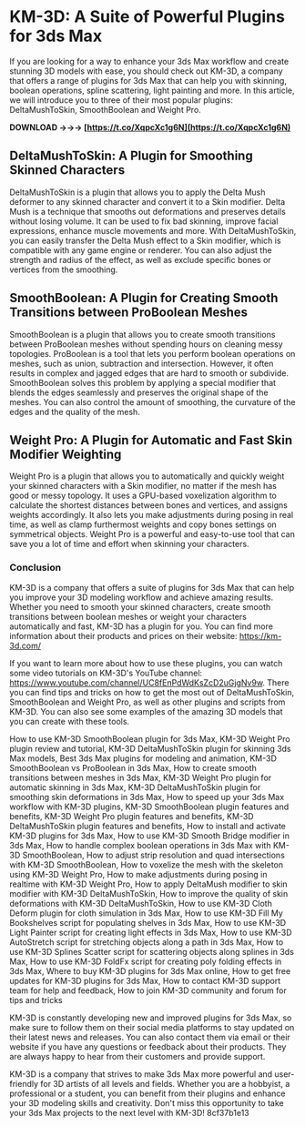 
 
# KM-3D: A Suite of Powerful Plugins for 3ds Max
 
If you are looking for a way to enhance your 3ds Max workflow and create stunning 3D models with ease, you should check out KM-3D, a company that offers a range of plugins for 3ds Max that can help you with skinning, boolean operations, spline scattering, light painting and more. In this article, we will introduce you to three of their most popular plugins: DeltaMushToSkin, SmoothBoolean and Weight Pro.
 
**DOWNLOAD →→→ [https://t.co/XqpcXc1g6N](https://t.co/XqpcXc1g6N)**


 
## DeltaMushToSkin: A Plugin for Smoothing Skinned Characters
 
DeltaMushToSkin is a plugin that allows you to apply the Delta Mush deformer to any skinned character and convert it to a Skin modifier. Delta Mush is a technique that smooths out deformations and preserves details without losing volume. It can be used to fix bad skinning, improve facial expressions, enhance muscle movements and more. With DeltaMushToSkin, you can easily transfer the Delta Mush effect to a Skin modifier, which is compatible with any game engine or renderer. You can also adjust the strength and radius of the effect, as well as exclude specific bones or vertices from the smoothing.
 
## SmoothBoolean: A Plugin for Creating Smooth Transitions between ProBoolean Meshes
 
SmoothBoolean is a plugin that allows you to create smooth transitions between ProBoolean meshes without spending hours on cleaning messy topologies. ProBoolean is a tool that lets you perform boolean operations on meshes, such as union, subtraction and intersection. However, it often results in complex and jagged edges that are hard to smooth or subdivide. SmoothBoolean solves this problem by applying a special modifier that blends the edges seamlessly and preserves the original shape of the meshes. You can also control the amount of smoothing, the curvature of the edges and the quality of the mesh.
 
## Weight Pro: A Plugin for Automatic and Fast Skin Modifier Weighting
 
Weight Pro is a plugin that allows you to automatically and quickly weight your skinned characters with a Skin modifier, no matter if the mesh has good or messy topology. It uses a GPU-based voxelization algorithm to calculate the shortest distances between bones and vertices, and assigns weights accordingly. It also lets you make adjustments during posing in real time, as well as clamp furthermost weights and copy bones settings on symmetrical objects. Weight Pro is a powerful and easy-to-use tool that can save you a lot of time and effort when skinning your characters.
 
### Conclusion
 
KM-3D is a company that offers a suite of plugins for 3ds Max that can help you improve your 3D modeling workflow and achieve amazing results. Whether you need to smooth your skinned characters, create smooth transitions between boolean meshes or weight your characters automatically and fast, KM-3D has a plugin for you. You can find more information about their products and prices on their website: https://km-3d.com/

If you want to learn more about how to use these plugins, you can watch some video tutorials on KM-3D's YouTube channel: https://www.youtube.com/channel/UC8fEnPdWdKsZcD2uGjgNv9w. There you can find tips and tricks on how to get the most out of DeltaMushToSkin, SmoothBoolean and Weight Pro, as well as other plugins and scripts from KM-3D. You can also see some examples of the amazing 3D models that you can create with these tools.
 
How to use KM-3D SmoothBoolean plugin for 3ds Max,  KM-3D Weight Pro plugin review and tutorial,  KM-3D DeltaMushToSkin plugin for skinning 3ds Max models,  Best 3ds Max plugins for modeling and animation,  KM-3D SmoothBoolean vs ProBoolean in 3ds Max,  How to create smooth transitions between meshes in 3ds Max,  KM-3D Weight Pro plugin for automatic skinning in 3ds Max,  KM-3D DeltaMushToSkin plugin for smoothing skin deformations in 3ds Max,  How to speed up your 3ds Max workflow with KM-3D plugins,  KM-3D SmoothBoolean plugin features and benefits,  KM-3D Weight Pro plugin features and benefits,  KM-3D DeltaMushToSkin plugin features and benefits,  How to install and activate KM-3D plugins for 3ds Max,  How to use KM-3D Smooth Bridge modifier in 3ds Max,  How to handle complex boolean operations in 3ds Max with KM-3D SmoothBoolean,  How to adjust strip resolution and quad intersections with KM-3D SmoothBoolean,  How to voxelize the mesh with the skeleton using KM-3D Weight Pro,  How to make adjustments during posing in realtime with KM-3D Weight Pro,  How to apply DeltaMush modifier to skin modifier with KM-3D DeltaMushToSkin,  How to improve the quality of skin deformations with KM-3D DeltaMushToSkin,  How to use KM-3D Cloth Deform plugin for cloth simulation in 3ds Max,  How to use KM-3D Fill My Bookshelves script for populating shelves in 3ds Max,  How to use KM-3D Light Painter script for creating light effects in 3ds Max,  How to use KM-3D AutoStretch script for stretching objects along a path in 3ds Max,  How to use KM-3D Splines Scatter script for scattering objects along splines in 3ds Max,  How to use KM-3D FoldFx script for creating poly folding effects in 3ds Max,  Where to buy KM-3D plugins for 3ds Max online,  How to get free updates for KM-3D plugins for 3ds Max,  How to contact KM-3D support team for help and feedback,  How to join KM-3D community and forum for tips and tricks
 
KM-3D is constantly developing new and improved plugins for 3ds Max, so make sure to follow them on their social media platforms to stay updated on their latest news and releases. You can also contact them via email or their website if you have any questions or feedback about their products. They are always happy to hear from their customers and provide support.
 
KM-3D is a company that strives to make 3ds Max more powerful and user-friendly for 3D artists of all levels and fields. Whether you are a hobbyist, a professional or a student, you can benefit from their plugins and enhance your 3D modeling skills and creativity. Don't miss this opportunity to take your 3ds Max projects to the next level with KM-3D!
 8cf37b1e13
 
